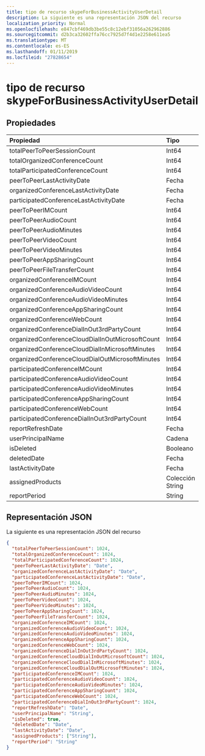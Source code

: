 ```yaml
---
title: tipo de recurso skypeForBusinessActivityUserDetail
description: La siguiente es una representación JSON del recurso
localization_priority: Normal
ms.openlocfilehash: e847cbf469db3be55c8c12ebf31056a262962886
ms.sourcegitcommit: d2b3ca32602ffa76cc7925d7f4d1e2258e611ea5
ms.translationtype: MT
ms.contentlocale: es-ES
ms.lasthandoff: 01/11/2019
ms.locfileid: "27828654"
---
```

# <a name="skypeforbusinessactivityuserdetail-resource-type"></a>tipo de recurso skypeForBusinessActivityUserDetail

## <a name="properties"></a>Propiedades

| Propiedad                                 | Tipo              |
| :--------------------------------------- | :---------------- |
| totalPeerToPeerSessionCount              | Int64             |
| totalOrganizedConferenceCount            | Int64             |
| totalParticipatedConferenceCount         | Int64             |
| peerToPeerLastActivityDate               | Fecha              |
| organizedConferenceLastActivityDate      | Fecha              |
| participatedConferenceLastActivityDate   | Fecha              |
| peerToPeerIMCount                        | Int64             |
| peerToPeerAudioCount                     | Int64             |
| peerToPeerAudioMinutes                   | Int64             |
| peerToPeerVideoCount                     | Int64             |
| peerToPeerVideoMinutes                   | Int64             |
| peerToPeerAppSharingCount                | Int64             |
| peerToPeerFileTransferCount              | Int64             |
| organizedConferenceIMCount               | Int64             |
| organizedConferenceAudioVideoCount       | Int64             |
| organizedConferenceAudioVideoMinutes     | Int64             |
| organizedConferenceAppSharingCount       | Int64             |
| organizedConferenceWebCount              | Int64             |
| organizedConferenceDialInOut3rdPartyCount | Int64             |
| organizedConferenceCloudDialInOutMicrosoftCount | Int64             |
| organizedConferenceCloudDialInMicrosoftMinutes | Int64             |
| organizedConferenceCloudDialOutMicrosoftMinutes | Int64             |
| participatedConferenceIMCount           | Int64             |
| participatedConferenceAudioVideoCount   | Int64             |
| participatedConferenceAudioVideoMinutes | Int64             |
| participatedConferenceAppSharingCount   | Int64             |
| participatedConferenceWebCount          | Int64             |
| participatedConferenceDialInOut3rdPartyCount | Int64             |
| reportRefreshDate                        | Fecha              |
| userPrincipalName                        | Cadena            |
| isDeleted                                | Booleano           |
| deletedDate                              | Fecha              |
| lastActivityDate                         | Fecha              |
| assignedProducts                         | Colección String |
| reportPeriod                             | String            |

## <a name="json-representation"></a>Representación JSON

La siguiente es una representación JSON del recurso

<!-- {
  "blockType": "resource",
  "@odata.type": "microsoft.graph.skypeForBusinessActivityUserDetail"
} -->

```json
{
  "totalPeerToPeerSessionCount": 1024, 
  "totalOrganizedConferenceCount": 1024, 
  "totalParticipatedConferenceCount": 1024, 
  "peerToPeerLastActivityDate": "Date", 
  "organizedConferenceLastActivityDate": "Date", 
  "participatedConferenceLastActivityDate": "Date", 
  "peerToPeerIMCount": 1024, 
  "peerToPeerAudioCount": 1024, 
  "peerToPeerAudioMinutes": 1024, 
  "peerToPeerVideoCount": 1024, 
  "peerToPeerVideoMinutes": 1024, 
  "peerToPeerAppSharingCount": 1024, 
  "peerToPeerFileTransferCount": 1024, 
  "organizedConferenceIMCount": 1024, 
  "organizedConferenceAudioVideoCount": 1024, 
  "organizedConferenceAudioVideoMinutes": 1024, 
  "organizedConferenceAppSharingCount": 1024, 
  "organizedConferenceWebCount": 1024, 
  "organizedConferenceDialInOut3rdPartyCount": 1024, 
  "organizedConferenceCloudDialInOutMicrosoftCount": 1024, 
  "organizedConferenceCloudDialInMicrosoftMinutes": 1024, 
  "organizedConferenceCloudDialOutMicrosoftMinutes": 1024, 
  "participatedConferenceIMCount": 1024, 
  "participatedConferenceAudioVideoCount": 1024, 
  "participatedConferenceAudioVideoMinutes": 1024, 
  "participatedConferenceAppSharingCount": 1024, 
  "participatedConferenceWebCount": 1024, 
  "participatedConferenceDialInOut3rdPartyCount": 1024, 
  "reportRefreshDate": "Date", 
  "userPrincipalName": "String", 
  "isDeleted": true, 
  "deletedDate": "Date", 
  "lastActivityDate": "Date", 
  "assignedProducts": ["String"], 
  "reportPeriod": "String"
}
```
